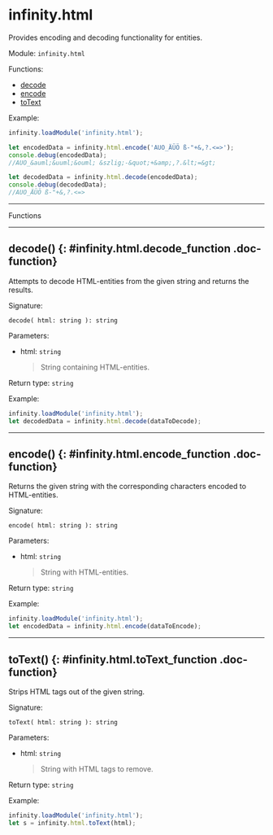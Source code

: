 ﻿# infinity.html

Provides encoding and decoding functionality for entities.

Module: `infinity.html`

<div class="doc-toc" markdown="1">

<div class="doc-toc-heading">Functions:</div>

- [decode](#infinity.html.decode_function)
- [encode](#infinity.html.encode_function)
- [toText](#infinity.html.toText_function)

</div>

Example:

```typescript
infinity.loadModule('infinity.html');

let encodedData = infinity.html.encode('AUO_ÄÜÖ ß-"+&,?.<=>');
console.debug(encodedData);
//AUO_&auml;&uuml;&ouml; &szlig;-&quot;+&amp;,?.&lt;=&gt;

let decodedData = infinity.html.decode(encodedData);
console.debug(decodedData);
//AUO_ÄÜÖ ß-"+&,?.<=>
```

---

<div class="doc-heading">Functions</div>

---

## decode() {: #infinity.html.decode_function .doc-function}

Attempts to decode HTML-entities from the given string and returns the results.

Signature:
```
decode( html: string ): string
```

Parameters:

- html: `string`
  >String containing HTML-entities.


Return type: `string`

Example:

```typescript
infinity.loadModule('infinity.html');
let decodedData = infinity.html.decode(dataToDecode);
```

---

## encode() {: #infinity.html.encode_function .doc-function}

Returns the given string with the corresponding characters encoded to HTML-entities.

Signature:
```
encode( html: string ): string
```

Parameters:

- html: `string`
  >String with HTML-entities.



Return type: `string`

Example:

```typescript
infinity.loadModule('infinity.html');
let encodedData = infinity.html.encode(dataToEncode);
```

---

## toText() {: #infinity.html.toText_function .doc-function}

Strips HTML tags out of the given string.

Signature:
```
toText( html: string ): string
```

Parameters:

- html: `string`
  >String with HTML tags to remove.


Return type: `string`

Example:

```typescript
infinity.loadModule('infinity.html');
let s = infinity.html.toText(html);
```



